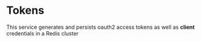 # Tokens

This service generates and persists oauth2 access tokens as well as **client** credentials in a Redis cluster